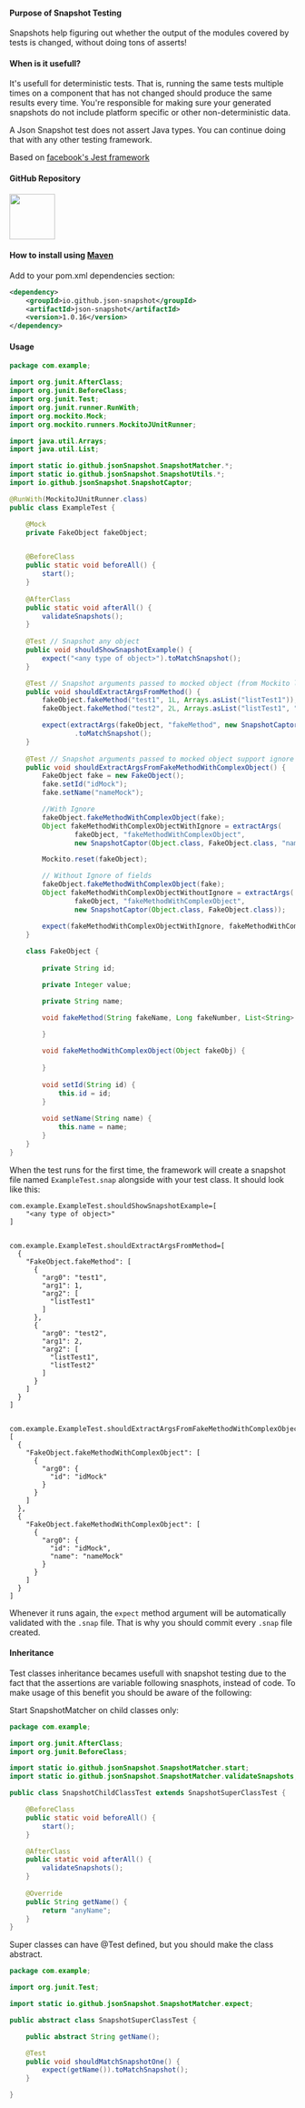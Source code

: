 #### Purpose of Snapshot Testing
Snapshots help figuring out whether the output of the modules covered by tests is changed, without doing tons of asserts!

#### When is it usefull?

It's usefull for deterministic tests. That is, running the same tests multiple times on a component that has not changed 
should produce the same results every time. You're responsible for making sure your generated snapshots do not include 
platform specific or other non-deterministic data. 

A Json Snapshot test does not assert Java types. You can continue doing that with any other testing framework.


Based on [facebook's Jest framework](https://facebook.github.io/jest/docs/en/snapshot-testing.html)

#### GitHub Repository
<a href="https://github.com/json-snapshot/json-snapshot.github.io"><img src="https://assets-cdn.github.com/images/modules/logos_page/GitHub-Mark.png" width="80"></a>




#### How to install using [Maven](https://mvnrepository.com/artifact/io.github.json-snapshot/json-snapshot/1.0.16)



Add to your pom.xml dependencies section:

```xml
<dependency>
    <groupId>io.github.json-snapshot</groupId>
    <artifactId>json-snapshot</artifactId>
    <version>1.0.16</version>
</dependency>
```


#### Usage

```java
package com.example;

import org.junit.AfterClass;
import org.junit.BeforeClass;
import org.junit.Test;
import org.junit.runner.RunWith;
import org.mockito.Mock;
import org.mockito.runners.MockitoJUnitRunner;

import java.util.Arrays;
import java.util.List;

import static io.github.jsonSnapshot.SnapshotMatcher.*;
import static io.github.jsonSnapshot.SnapshotUtils.*;
import io.github.jsonSnapshot.SnapshotCaptor;

@RunWith(MockitoJUnitRunner.class)
public class ExampleTest {

    @Mock
    private FakeObject fakeObject;


    @BeforeClass
    public static void beforeAll() {
        start();
    }
    
    @AfterClass
    public static void afterAll() {
        validateSnapshots();
    }
    
    @Test // Snapshot any object
    public void shouldShowSnapshotExample() {
        expect("<any type of object>").toMatchSnapshot();
    }

    @Test // Snapshot arguments passed to mocked object (from Mockito library)
    public void shouldExtractArgsFromMethod() {
        fakeObject.fakeMethod("test1", 1L, Arrays.asList("listTest1"));
        fakeObject.fakeMethod("test2", 2L, Arrays.asList("listTest1", "listTest2"));

        expect(extractArgs(fakeObject, "fakeMethod", new SnapshotCaptor(String.class), new SnapshotCaptor(Long.class), new SnapshotCaptor(List.class)))
                .toMatchSnapshot();
    }
    
    @Test // Snapshot arguments passed to mocked object support ignore of fields
    public void shouldExtractArgsFromFakeMethodWithComplexObject() {
        FakeObject fake = new FakeObject();
        fake.setId("idMock");
        fake.setName("nameMock");

        //With Ignore
        fakeObject.fakeMethodWithComplexObject(fake);
        Object fakeMethodWithComplexObjectWithIgnore = extractArgs(
                fakeObject, "fakeMethodWithComplexObject", 
                new SnapshotCaptor(Object.class, FakeObject.class, "name"));

        Mockito.reset(fakeObject);

        // Without Ignore of fields
        fakeObject.fakeMethodWithComplexObject(fake);
        Object fakeMethodWithComplexObjectWithoutIgnore = extractArgs(
                fakeObject, "fakeMethodWithComplexObject", 
                new SnapshotCaptor(Object.class, FakeObject.class));

        expect(fakeMethodWithComplexObjectWithIgnore, fakeMethodWithComplexObjectWithoutIgnore).toMatchSnapshot();
    }
    
    class FakeObject {
        
        private String id;

        private Integer value;

        private String name;

        void fakeMethod(String fakeName, Long fakeNumber, List<String> fakeList) {

        }
        
        void fakeMethodWithComplexObject(Object fakeObj) {
        
        }
        
        void setId(String id) {
            this.id = id;
        }
        
        void setName(String name) {
            this.name = name;
        }
    }
}
```

When the test runs for the first time, the framework will create a snapshot file named `ExampleTest.snap` alongside with your test class. It should look like this:
```text
com.example.ExampleTest.shouldShowSnapshotExample=[
    "<any type of object>"
]


com.example.ExampleTest.shouldExtractArgsFromMethod=[
  {
    "FakeObject.fakeMethod": [
      {
        "arg0": "test1",
        "arg1": 1,
        "arg2": [
          "listTest1"
        ]
      },
      {
        "arg0": "test2",
        "arg1": 2,
        "arg2": [
          "listTest1",
          "listTest2"
        ]
      }
    ]
  }
]


com.example.ExampleTest.shouldExtractArgsFromFakeMethodWithComplexObject=[
  {
    "FakeObject.fakeMethodWithComplexObject": [
      {
        "arg0": {
          "id": "idMock"
        }
      }
    ]
  },
  {
    "FakeObject.fakeMethodWithComplexObject": [
      {
        "arg0": {
          "id": "idMock",
          "name": "nameMock"
        }
      }
    ]
  }
]
```

Whenever it runs again, the `expect` method argument will be automatically validated with the `.snap` file. That is why you should commit every `.snap` file created.


#### Inheritance

Test classes inheritance becames usefull with snapshot testing due to the fact that the assertions are variable following snasphots, instead of code. 
To make usage of this benefit you should be aware of the following:

Start SnapshotMatcher on child classes only:

```java
package com.example;

import org.junit.AfterClass;
import org.junit.BeforeClass;

import static io.github.jsonSnapshot.SnapshotMatcher.start;
import static io.github.jsonSnapshot.SnapshotMatcher.validateSnapshots;

public class SnapshotChildClassTest extends SnapshotSuperClassTest {

    @BeforeClass
    public static void beforeAll() {
        start();
    }

    @AfterClass
    public static void afterAll() {
        validateSnapshots();
    }
    
    @Override
    public String getName() {
        return "anyName";
    }
}
```

Super classes can have @Test defined, but you should make the class abstract.

```java
package com.example;

import org.junit.Test;

import static io.github.jsonSnapshot.SnapshotMatcher.expect;

public abstract class SnapshotSuperClassTest {

    public abstract String getName();

    @Test
    public void shouldMatchSnapshotOne() {
        expect(getName()).toMatchSnapshot();
    }

}
```
